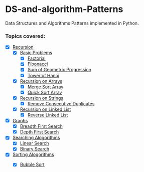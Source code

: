 # DS-and-algorithm-Patterns

Data Structures and Algorithms Patterns implemented in Python.

### Topics covered:
- [x] [Recursion](Recursion)
    - [x] [Basic Problems](Recursion/Basic-Problems)
        - [x] [Factorial](Recursion/Basic-Problems/factorial.py)
        - [x] [Fibonacci](Recursion/Basic-Problems/fibonacci.py)
        - [x] [Sum of Geometric Progression](Recursion/Basic-Problems/GP.py)
        - [x] [Tower of Hanoi](Recursion/Basic-Problems/TOH.py)
    - [x] [Recursion on Arrays](Recursion/Arrays)
        - [x] [Merge Sort Array](Recursion/Arrays/mergesort.py)
        - [x] [Quick Sort Array](Recursion/Arrays/quicksort.py)
    - [x] [Recursion on Strings](Recursion/Strings)
        - [x] [Remove Consecutive Duplicates](Recursion/Strings/removeconsecutiveduplicates.py)
    - [x] [Recursion on Linked List](Recursion/Linked-List)
        - [x] [Reverse Linked List](Recursion/Linked-List/Reverse-Linked-List.py)
- [x] [Graphs](Graphs)
    - [x] [Breadth First Search](Graphs/bfs.py)
    - [x] [Depth First Search](Graphs/dfs.py)
- [x] [Searching Alogorithms](Searching-Algo)
    - [x] [Linear Search](Searching-Algo/linearsearch.py)
    - [x] [Binary Search](Searching-Algo/binarysearch.py)
- [x] [Sorting Alogorithms](Sorting-Algo)
    - [x] [Bubble Sort](Sorting-Algo/bubblesort.py)
    
